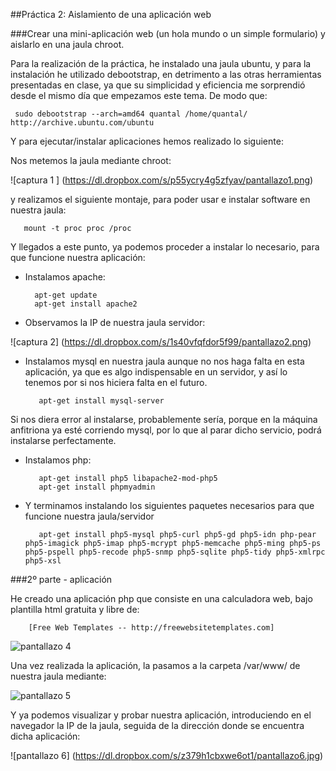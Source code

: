##Práctica 2: Aislamiento de una aplicación web 

###Crear una mini-aplicación web (un hola mundo o un simple formulario) y aislarlo en una jaula chroot.

Para la realización de la práctica, he instalado una jaula ubuntu, y para la instalación he utilizado debootstrap, en detrimento a las otras herramientas presentadas en clase, ya que su simplicidad y eficiencia me sorprendió desde el mismo día que empezamos este tema. De modo que:

     sudo debootstrap --arch=amd64 quantal /home/quantal/	http://archive.ubuntu.com/ubuntu

Y para ejecutar/instalar aplicaciones hemos realizado lo siguiente:

Nos metemos la jaula mediante chroot:

![captura 1 ] (https://dl.dropbox.com/s/p55ycry4g5zfyav/pantallazo1.png)

y realizamos el siguiente montaje, para poder usar e instalar software en nuestra jaula:

       mount -t proc proc /proc

Y llegados a este punto, ya podemos proceder a instalar lo necesario, para que funcione nuestra aplicación:

- Instalamos apache:

        apt-get update
        apt-get install apache2

- Observamos la IP de nuestra jaula servidor:

![captura 2] (https://dl.dropbox.com/s/1s40vfqfdor5f99/pantallazo2.png)

- Instalamos mysql en nuestra jaula aunque no nos haga falta en esta aplicación, ya que es algo indispensable en un servidor, y así lo tenemos por si nos hiciera falta en el futuro.

         apt-get install mysql-server
         
Si nos diera error al instalarse, probablemente sería, porque en la máquina anfitriona ya esté corriendo mysql, por lo que al parar dicho servicio, podrá instalarse perfectamente.

- Instalamos php:

         apt-get install php5 libapache2-mod-php5
         apt-get install phpmyadmin

- Y terminamos instalando los siguientes paquetes necesarios para que funcione nuestra jaula/servidor

         apt-get install php5-mysql php5-curl php5-gd php5-idn php-pear php5-imagick php5-imap php5-mcrypt php5-memcache php5-ming php5-ps php5-pspell php5-recode php5-snmp php5-sqlite php5-tidy php5-xmlrpc php5-xsl


###2º parte - aplicación

He creado una aplicación php que consiste en una calculadora web, bajo plantilla html gratuita y libre de:

        [Free Web Templates -- http://freewebsitetemplates.com]

![pantallazo 4](https://dl.dropbox.com/s/3mqff4mfeik3hyi/pantallazo4.jpg)

Una vez realizada la aplicación, la pasamos a la carpeta /var/www/ de nuestra jaula mediante:

![pantallazo 5](https://dl.dropbox.com/s/m9kncg10cpgkobm/pantallazo5.jpg)

Y ya podemos visualizar y probar nuestra aplicación, introduciendo en el navegador la IP de la jaula, seguida de la dirección donde se encuentra dicha aplicación:

![pantallazo 6] (https://dl.dropbox.com/s/z379h1cbxwe6ot1/pantallazo6.jpg)



